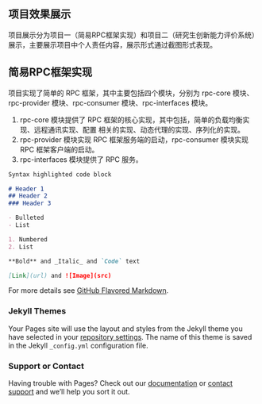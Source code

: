 ## 项目效果展示

项目展示分为项目一（简易RPC框架实现）和项目二（研究生创新能力评价系统）展示，主要展示项目中个人责任内容，展示形式通过截图形式表现。

## 简易RPC框架实现

项目实现了简单的 RPC 框架，其中主要包括四个模块，分别为 rpc-core 模块、rpc-provider 模块、rpc-consumer 模块、rpc-interfaces 模块。
1. rpc-core 模块提供了 RPC 框架的核心实现，其中包括，简单的负载均衡实现、远程通讯实现、配置
相关的实现、动态代理的实现、序列化的实现。
2. rpc-provider 模块实现 RPC 框架服务端的启动，rpc-consumer 模块实现 RPC 框架客户端的启动。
3. rpc-interfaces 模块提供了 RPC 服务。


```markdown
Syntax highlighted code block

# Header 1
## Header 2
### Header 3

- Bulleted
- List

1. Numbered
2. List

**Bold** and _Italic_ and `Code` text

[Link](url) and ![Image](src)
```

For more details see [GitHub Flavored Markdown](https://guides.github.com/features/mastering-markdown/).

### Jekyll Themes

Your Pages site will use the layout and styles from the Jekyll theme you have selected in your [repository settings](https://github.com/Origin-9/oriNote.github.io/settings). The name of this theme is saved in the Jekyll `_config.yml` configuration file.

### Support or Contact

Having trouble with Pages? Check out our [documentation](https://docs.github.com/categories/github-pages-basics/) or [contact support](https://github.com/contact) and we’ll help you sort it out.
